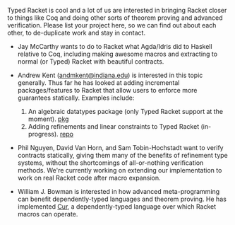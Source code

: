 Typed Racket is cool and a lot of us are interested in bringing Racket closer to things like Coq and doing other sorts of theorem proving and advanced verification. Please list your project here, so we can find out about each other, to de-duplicate work and stay in contact.

* Jay McCarthy wants to do to Racket what Agda/Idris did to Haskell relative to Coq, including making awesome macros and extracting to normal (or Typed) Racket with beautiful contracts.

* Andrew Kent (andmkent@indiana.edu) is interested in this topic generally. Thus far he has looked at adding incremental packages/features to Racket that allow users to enforce more guarantees statically. Examples include:
    1. An algebraic datatypes package (only Typed Racket support at the moment). [pkg](http://pkgs.racket-lang.org/#[datatype]) 
    2. Adding refinements and linear constraints to Typed Racket (in-progress). [repo](https://github.com/andmkent/typed-racket)

* Phil Nguyen, David Van Horn, and Sam Tobin-Hochstadt want to verify contracts statically, giving them many of the benefits of refinement type systems, without the shortcomings of all-or-nothing verification methods.  We're currently working on extending our implementation to work on real Racket code after macro expansion.

* William J. Bowman is interested in how advanced meta-programming can benefit dependently-typed languages and theorem proving. He has implemented [Cur](https://github.com/bluephoenix47/cur), a dependently-typed language over which Racket macros can operate.
